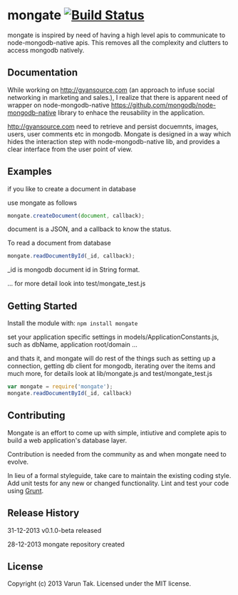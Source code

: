 # mongate [![Build Status](https://secure.travis-ci.org/varuntaak/mongate.png?branch=master)](http://travis-ci.org/varuntaak/mongate)

mongate is inspired by need of having a high level apis to communicate to node-mongodb-native apis. This removes all the complexity and clutters to access mongodb natively.


## Documentation

While working on http://gyansource.com (an approach to infuse social networking in marketing and sales.), I realize that there is apparent need of wrapper on node-mongodb-native https://github.com/mongodb/node-mongodb-native library to enhace the reusability in the application.

http://gyansource.com need to retrieve and persist docuemnts, images, users, user comments etc in mongodb. Mongate is designed in a way which hides the interaction step with node-mongodb-native lib, and provides a clear interface from the user point of view.


## Examples

if you like to create a document in database 

use mongate as follows 

```javascript
mongate.createDocument(document, callback);
```
document is a JSON, and a callback to know the status. 

To read a document from database

```javascript
mongate.readDocumentById(_id, callback);
```
_id is mongodb document id in String format.

... for more detail look into test/mongate_test.js

## Getting Started
Install the module with: `npm install mongate`

set your application specific settings in models/ApplicationConstants.js, such as dbName, application root/domain ...

and thats it, and mongate will do rest of the things such as setting up a connection, getting db client for mongodb, iterating over the items and much more, for details look at lib/mongate.js and test/mongate_test.js

```javascript
var mongate = require('mongate');
mongate.readDocumentById(_id, callback)
```

## Contributing
Mongate is an effort to come up with simple, intiutive and complete apis to build a web application's database layer.

Contribution is needed from the community as and when mongate need to evolve.

In lieu of a formal styleguide, take care to maintain the existing coding style. Add unit tests for any new or changed functionality. Lint and test your code using [Grunt](http://gruntjs.com/).

## Release History

31-12-2013  v0.1.0-beta released

28-12-2013  mongate repository created


## License
Copyright (c) 2013 Varun Tak. Licensed under the MIT license.
